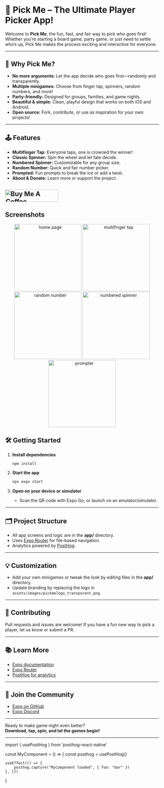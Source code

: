 # 🎲 Pick Me – The Ultimate Player Picker App!

Welcome to **Pick Me**, the fun, fast, and fair way to pick who goes first! Whether you’re starting a board game, party game, or just need to settle who’s up, Pick Me makes the process exciting and interactive for everyone.

---

## 🚀 Why Pick Me?

- **No more arguments:** Let the app decide who goes first—randomly and transparently.
- **Multiple minigames:** Choose from finger tap, spinners, random numbers, and more!
- **Party-friendly:** Designed for groups, families, and game nights.
- **Beautiful & simple:** Clean, playful design that works on both iOS and Android.
- **Open source:** Fork, contribute, or use as inspiration for your own projects!

---

## 🕹️ Features

- **Multifinger Tap:** Everyone taps, one is crowned the winner!
- **Classic Spinner:** Spin the wheel and let fate decide.
- **Numbered Spinner:** Customizable for any group size.
- **Random Number:** Quick and fair number picker.
- **Prompted:** Fun prompts to break the ice or add a twist.
- **About & Donate:** Learn more or support the project.


<a href="https://www.buymeacoffee.com/pickmegames" target="_blank"><img src="https://cdn.buymeacoffee.com/buttons/default-orange.png" alt="Buy Me A Coffee" height="41" width="174"></a>
---

## Screenshots

<div align="center">

  <img src="https://github.com/user-attachments/assets/5061e6d2-49b7-42a3-9b18-d30d57cc78b1" alt="home page" width="220"/>
  <img src="https://github.com/user-attachments/assets/99be12cf-eca1-40e8-8100-08ce8ec4f46a" alt="multifinger tap" width="220"/>
  <img src="https://github.com/user-attachments/assets/e7953353-8659-4cc5-9619-dda6de939350" alt="random number" width="220"/>
  <img src="https://github.com/user-attachments/assets/2fa4771d-6e47-43bf-a538-56db80b665ba" alt="numbered spinner" width="220"/>
  <img src="https://github.com/user-attachments/assets/73cb5c7d-471b-4e23-8196-ff005cd31bd4" alt="prompter" width="220"/>

</div>

## 🛠️ Getting Started

1. **Install dependencies**

   ```bash
   npm install
   ```

2. **Start the app**

   ```bash
   npx expo start
   ```

3. **Open on your device or simulator**
   - Scan the QR code with Expo Go, or launch on an emulator/simulator.

---

## 🗂️ Project Structure

- All app screens and logic are in the **app/** directory.
- Uses [Expo Router](https://docs.expo.dev/router/introduction) for file-based navigation.
- Analytics powered by [PostHog](https://posthog.com/).

---

## 💡 Customization

- Add your own minigames or tweak the look by editing files in the **app/** directory.
- Update branding by replacing the logo in `assets/images/pickmelogo_transparent.png`.

---

## 🤝 Contributing

Pull requests and issues are welcome! If you have a fun new way to pick a player, let us know or submit a PR.

---

## 📚 Learn More

- [Expo documentation](https://docs.expo.dev/)
- [Expo Router](https://docs.expo.dev/router/introduction/)
- [PostHog for analytics](https://posthog.com/)

---

## 💬 Join the Community

- [Expo on GitHub](https://github.com/expo/expo)
- [Expo Discord](https://chat.expo.dev)

---

Ready to make game night even better?  
**Download, tap, spin, and let the games begin!**

---

import { usePostHog } from 'posthog-react-native'

const MyComponent = () => {
    const posthog = usePostHog()

    useEffect(() => {
        posthog.capture("MyComponent loaded", { foo: "bar" })
    }, [])
}
